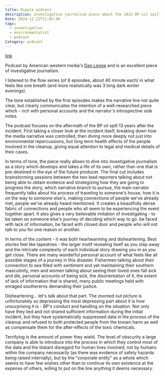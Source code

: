 ```yaml
---
title: Ripple podcast
description: investigative journalism piece about the 2013 BP oil spill
Date: 2024-12-22T11:02:00
tags:
  - investigative
  - environmentalist
  - podcast
Category: podcast
---
```

[link](https://www.ripplepodcast.org/)

Podcast by American western media's [Dan Leone](https://laist.com/people/dan-leone) and is an excellent piece of investigative journalism.

I listened to the flow series (of 8 episodes, about 40 minute each) in what feels like one breath (and more realistically was 3 long dark winter evenings).

The tone established by the first episodes makes the narrative line not quite clear, but clearly communicates the intention of a well-researched piece which - rich with personal accounts and the narrator's introspective side notes. 

The podcast focuses on the aftermath of the BP oil spill 13 years after the incident. First taking a closer look at the incident itself, breaking down how the media narrative was controlled, then diving more deeply not just into environmental repercussions, but long term health effects of the people involved in the cleanup, giving equal attention to legal and medical details of their cases. 

In terms of tone, the piece really allows to dive into investigative journalism as a story which develops and takes a life of its own, rather than one that is pre-destined in the eye of the future producer. The final cut includes brainstorming sessions between the two lead reporters talking about not being able to obtain evidence and strategizing how they are going to progress the story, which narrative branch to pursue, the main narrator frequently talks about his process of traveling to someone's house, how it is on the way to someone else's, making connections of people we've already met, people we've already heard mentioned. It creates a beautifully dense fabric of connections and people who all seem to be experiencing the event together apart. It also gives a very believable imitation of investigating - to be taken on someone else's journey of deciding which way to go. be faced with lack of information, be faced with closed door and people who will not talk to you for one reason or another. 

In terms of the content - it was both heartwarming and disheartening. Best stories feel like tapestries - the larger motif revealing itself as you step away and the intricate complexity of each individual story drawing you in as you get close. There are many wonderful personal account of what feels like all possible stages of a journey in this disaster. Fishermen talking about their connection to sea filled with sentiment and yet maintaining their southern masculinity, men and women talking about seeing their loved ones fall sick and die, personal accounts of being sick, the disorientation of it, the extent of lack of information that is shared, many public meetings held with enraged southererns demanding their justice. 

Disheartening... let's talk about that part. The zoomed out picture is unfortunately so depressing the most depressing part about it is how unsurprising it is - BP's conduct and handling on the situation. Not only have they lied and not shared sufficient information during the initial incident, but they have systematically suppressed data in the process of the cleanup and refused to both protected people from the known harm as well as compensate them for the after-effects of the toxic chemicals. 

Terrifying is the amount of power they wield. The level of obscurity a large company is able to introduce into the process in which they control most of the data and the blatant disregard for human lives involved; not by humans within the company necessarily (as there was evidence of safety hazards being raised internally), but by the "corporate entity" as a whole which seems to have few wishes other than to continue its own existence at the expense of others, willing to put on the line anything it deems necessary.

